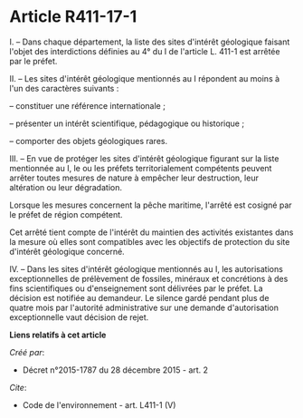 # Article R411-17-1

I. – Dans chaque département, la liste des sites d'intérêt géologique faisant l'objet des interdictions définies au 4° du I
de l'article L. 411-1 est arrêtée par le préfet. 

II. – Les sites d'intérêt géologique mentionnés au I répondent au moins à l'un des caractères suivants : 

– constituer une référence internationale ; 

– présenter un intérêt scientifique, pédagogique ou historique ; 

– comporter des objets géologiques rares. 

III. – En vue de protéger les sites d'intérêt géologique figurant sur la liste mentionnée au I, le ou les préfets
territorialement compétents peuvent arrêter toutes mesures de nature à empêcher leur destruction, leur altération ou leur
dégradation. 

Lorsque les mesures concernent la pêche maritime, l'arrêté est cosigné par le préfet de région compétent. 

Cet arrêté tient compte de l'intérêt du maintien des activités existantes dans la mesure où elles sont compatibles avec les
objectifs de protection du site d'intérêt géologique concerné. 

IV. – Dans les sites d'intérêt géologique mentionnés au I, les autorisations exceptionnelles de prélèvement de fossiles,
minéraux et concrétions à des fins scientifiques ou d'enseignement sont délivrées par le préfet. La décision est notifiée au
demandeur. Le silence gardé pendant plus de quatre mois par l'autorité administrative sur une demande d'autorisation
exceptionnelle vaut décision de rejet.

**Liens relatifs à cet article**

_Créé par_:

  - Décret n°2015-1787 du 28 décembre 2015 - art. 2

_Cite_:

  - Code de l'environnement - art. L411-1 (V)
